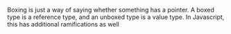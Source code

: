 
Boxing is just a way of saying whether something has a pointer. A boxed type is a reference
type, and an unboxed type is a value type. In Javascript, this has additional ramifications as well
